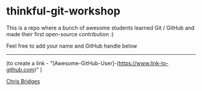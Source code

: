 # thinkful-git-workshop
This is a repo where a bunch of awesome students learned Git / GitHub and made their first open-source contribution :)

Feel free to add your name and GitHub handle below
___

(to create a link - "[Awesome-GitHub-User]-(https://www.link-to-github.com)" )

[Chris Bridges](https://github.com/chrisbridges)
